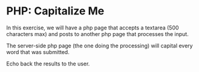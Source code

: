 # PHP: Capitalize Me
In this exercise, we will have a php page that accepts a textarea (500 characters max) and posts to another php page that processes the input.

The server-side php page (the one doing the processing) will capital every word that was submitted.

Echo back the results to the user.
